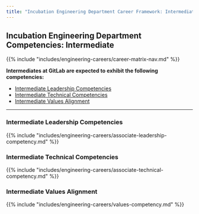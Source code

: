 ```yaml
---
title: "Incubation Engineering Department Career Framework: Intermediate"
---
```


## Incubation Engineering Department Competencies: Intermediate

{{% include "includes/engineering-careers/career-matrix-nav.md" %}}

**Intermediates at GitLab are expected to exhibit the following competencies:**

- [Intermediate Leadership Competencies](#intermediate-leadership-competencies)
- [Intermediate Technical Competencies](#intermediate-technical-competencies)
- [Intermediate Values Alignment](#intermediate-values-alignment)

---

### Intermediate Leadership Competencies

{{% include "includes/engineering-careers/associate-leadership-competency.md" %}}
  
### Intermediate Technical Competencies

{{% include "includes/engineering-careers/associate-technical-competency.md" %}}

### Intermediate Values Alignment

{{% include "includes/engineering-careers/values-competency.md" %}}
